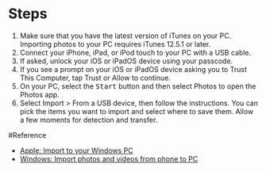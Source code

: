 # Steps
 1. Make sure that you have the latest version of iTunes on your PC. Importing photos to your PC requires iTunes 12.5.1 or later.  
 2. Connect your iPhone, iPad, or iPod touch to your PC with a USB cable.  
 3. If asked, unlock your iOS or iPadOS device using your passcode.  
 4. If you see a prompt on your iOS or iPadOS device asking you to Trust This Computer, tap Trust or Allow to continue.  
 5. On your PC, select the <kbd>Start</kbd> button and then select Photos to open the Photos app.  
 6. Select Import > From a USB device, then follow the instructions. You can pick the items you want to import and select where to save them. Allow a few moments for detection and transfer.  
 

#Reference
 + [Apple: Import to your Windows PC](https://support.apple.com/en-us/HT201302)
 + [Windows: Import photos and videos from phone to PC](https://support.microsoft.com/en-us/windows/import-photos-and-videos-from-phone-to-pc-198f2301-e9a7-c734-5f39-a8946a5ebc99)
